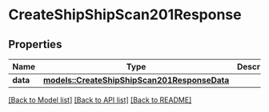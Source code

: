 # CreateShipShipScan201Response

## Properties

Name | Type | Description | Notes
------------ | ------------- | ------------- | -------------
**data** | [**models::CreateShipShipScan201ResponseData**](create_ship_ship_scan_201_response_data.md) |  | 

[[Back to Model list]](../README.md#documentation-for-models) [[Back to API list]](../README.md#documentation-for-api-endpoints) [[Back to README]](../README.md)


